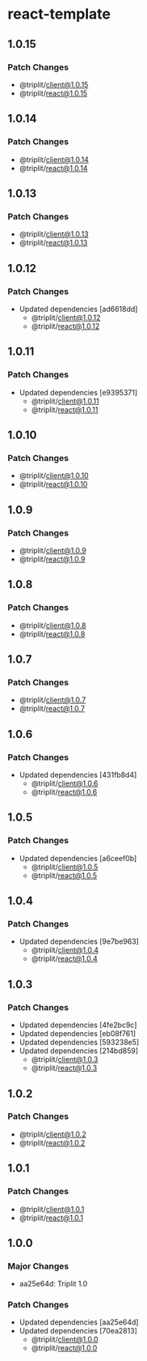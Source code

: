 # react-template

## 1.0.15

### Patch Changes

- @triplit/client@1.0.15
- @triplit/react@1.0.15

## 1.0.14

### Patch Changes

- @triplit/client@1.0.14
- @triplit/react@1.0.14

## 1.0.13

### Patch Changes

- @triplit/client@1.0.13
- @triplit/react@1.0.13

## 1.0.12

### Patch Changes

- Updated dependencies [ad6618dd]
  - @triplit/client@1.0.12
  - @triplit/react@1.0.12

## 1.0.11

### Patch Changes

- Updated dependencies [e9395371]
  - @triplit/client@1.0.11
  - @triplit/react@1.0.11

## 1.0.10

### Patch Changes

- @triplit/client@1.0.10
- @triplit/react@1.0.10

## 1.0.9

### Patch Changes

- @triplit/client@1.0.9
- @triplit/react@1.0.9

## 1.0.8

### Patch Changes

- @triplit/client@1.0.8
- @triplit/react@1.0.8

## 1.0.7

### Patch Changes

- @triplit/client@1.0.7
- @triplit/react@1.0.7

## 1.0.6

### Patch Changes

- Updated dependencies [431fb8d4]
  - @triplit/client@1.0.6
  - @triplit/react@1.0.6

## 1.0.5

### Patch Changes

- Updated dependencies [a6ceef0b]
  - @triplit/client@1.0.5
  - @triplit/react@1.0.5

## 1.0.4

### Patch Changes

- Updated dependencies [9e7be963]
  - @triplit/client@1.0.4
  - @triplit/react@1.0.4

## 1.0.3

### Patch Changes

- Updated dependencies [4fe2bc9c]
- Updated dependencies [eb08f761]
- Updated dependencies [593238e5]
- Updated dependencies [214bd859]
  - @triplit/client@1.0.3
  - @triplit/react@1.0.3

## 1.0.2

### Patch Changes

- @triplit/client@1.0.2
- @triplit/react@1.0.2

## 1.0.1

### Patch Changes

- @triplit/client@1.0.1
- @triplit/react@1.0.1

## 1.0.0

### Major Changes

- aa25e64d: Triplit 1.0

### Patch Changes

- Updated dependencies [aa25e64d]
- Updated dependencies [70ea2813]
  - @triplit/client@1.0.0
  - @triplit/react@1.0.0
